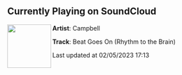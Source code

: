 ## Currently Playing on SoundCloud

[<img align="left" width="100" src="https://i1.sndcdn.com/artworks-1OzktHr7z9l0-0-t500x500.jpg">](https://soundcloud.com/campbelllllll/beat-goes-on-rhythm-to-the)

**Artist**: Campbell 

**Track**: Beat Goes On (Rhythm to the Brain)

Last updated at 02/05/2023 17:13
